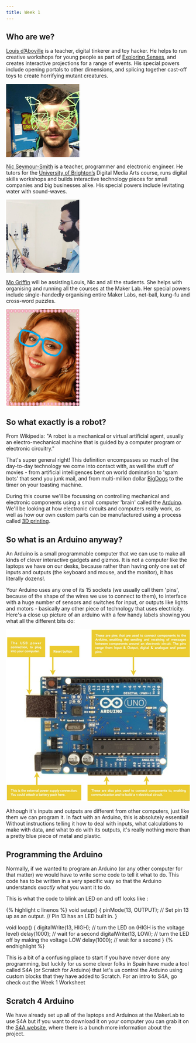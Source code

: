 ```yaml
---
title: Week 1
---
```


<!-- Welcome to <a href="http://makerclub.org">Maker Club</a>’s <b>Let’s Build Robots!</b>, a 6 week course being held at <a href="http://makerclub.org/makerlab">Maker Lab</a>, a community hub dedicated to digital education in Brighton. --> 


## Who are we?


<a href="http://digitaltinkerings.com">Louis d’Aboville</a> is a teacher, digital tinkerer and toy hacker. He helps to run creative workshops for young people as part of <a href="http://exploringsenses.co.uk">Exploring Senses</a>, and creates interactive projections for a range of events. His special powers include opening portals to other dimensions, and splicing together cast-off toys to create horrifying mutant creatures.


<img src="../img/Louis.jpg" alt="Louis" style="width: 200px;">


<a href="http://seymoursmith.net">Nic Seymour-Smith</a> is a teacher, programmer and electronic engineer. He tutors for the <a href="http://brighton.ac.uk">University of Brighton’s</a> Digital Media Arts course, runs digital skills workshops and builds interactive technology pieces for small companies and big businesses alike. His special powers include levitating water with sound-waves. 


<img src="../img/Nic.jpg" alt="Nic" style="width: 200px;">


<a href="http://makerclub.org">Mo Griffin</a> will be assisting Louis, Nic and all the students. She helps with organising and running all the courses at the Maker Lab. Her special powers include single-handedly organising entire Maker Labs, net-ball, kung-fu and cross-word puzzles.


<img src="../img/mo.jpg" alt="Mo" style="width: 200px;">


## So what exactly is a robot?


From Wikipedia:
"A robot is a mechanical or virtual artificial agent, usually an electro-mechanical machine that is guided by a computer program or electronic circuitry."


That's super general right! This definition encompasses so much of the day-to-day technology we come into contact with, as well the stuff of movies - from artificial intelligences bent on world domination to 'spam bots' that send you junk mail, and from multi-million dollar <a href="https://www.youtube.com/watch?v=W1czBcnX1Ww">BigDogs</a> to the timer on your toasting machine.


During this course we'll be focussing on controlling mechanical and electronic components using a small computer 'brain' called the <a href="http://arduino.cc">Arduino</a>. We'll be looking at how electronic circuits and computers really work, as well as how our own custom parts can be manufactured using a process called <a href="https://en.wikipedia.org/wiki/3D_printing">3D printing</a>.


## So what is an Arduino anyway?


An Arduino is a small programmable computer that we can use to make all kinds of clever interactive gadgets and gizmos. It is not a computer like the laptops we have on our desks, because rather than having only one set of inputs and outputs (the keyboard and mouse, and the monitor), it has literally dozens!.


Your Arduino uses any one of its 15 sockets (we usually call them 'pins', because of the shape of the wires we use to connect to them), to interface with a huge number of sensors and switches for input, or outputs like lights and motors - basically any other piece of technology that uses electricity. Here's a close up picture of an arduino with a few handy labels showing you what all the different bits do:


![Arduino Uno](../img/ArduinoDiagram.jpg "An Arduino Uno")


Although it's inputs and outputs are different from other computers, just like them we can program it. In fact with an Arduino, this is absolutely essential! Without instructions telling it how to deal with inputs, what calculations to make with data, and what to do with its outputs, it's really nothing more than a pretty blue piece of metal and plastic. 


## Programming the Arduino


Normally, if we wanted to program an Arduino (or any other computer for that matter) we would have to write some code to tell it what to do. This code has to be written in a very specific way so that the Arduino understands *exactly* what you want it to do.
 
This is what the code to blink an LED on and off looks like :

{% highlight c linenos %}
void setup() 
{
  pinMode(13, OUTPUT);      // Set pin 13 up as an output. 
                            // Pin 13 has an LED built in.
}

void loop() 
{
  digitalWrite(13, HIGH);   // turn the LED on (HIGH is the voltage level)
  delay(1000);              // wait for a second
  digitalWrite(13, LOW);    // turn the LED off by making the voltage LOW
  delay(1000);              // wait for a second
}
{% endhighlight %}


This is a bit of a confusing place to start if you have never done any programming, but luckily for us some clever folks in Spain have made a tool called S4A (or Scratch for Arduino) that let's us control the Arduino using custom blocks that they have added to Scratch. For an intro to S4A, go check out the Week 1 Worksheet


## Scratch 4 Arduino


We have already set up all of the laptops and Arduinos at the MakerLab to use S4A but if you want to download it on your computer you can grab it on the <a href="http://s4a.cat">S4A website</a>, where there is a bunch more information about the project.